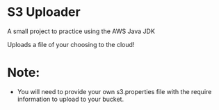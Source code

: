 # S3 Uploader
A small project to practice using the AWS Java JDK

Uploads a file of your choosing to the cloud!

# Note:
- You will need to provide your own s3.properties file with the require information to upload to your bucket.
